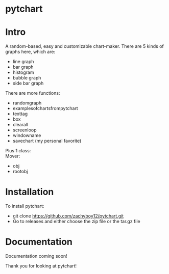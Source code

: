 # pytchart
# Intro
A random-based, easy and customizable chart-maker.
There are 5 kinds of graphs here, which are:
- line graph
- bar graph
- histogram
- bubble graph
- side bar graph

There are more functions:
- randomgraph
- examplesofchartsfrompytchart
- texttag
- box
- clearall
- screenloop
- windowname
- savechart (my personal favorite)

Plus 1 class:\
Mover:
- obj
- rootobj

# Installation
To install pytchart:
- git clone https://github.com/zachyboy12/pytchart.git
- Go to releases and either choose the zip file or the tar.gz file

# Documentation
Documentation coming soon!

Thank you for looking at pytchart!
